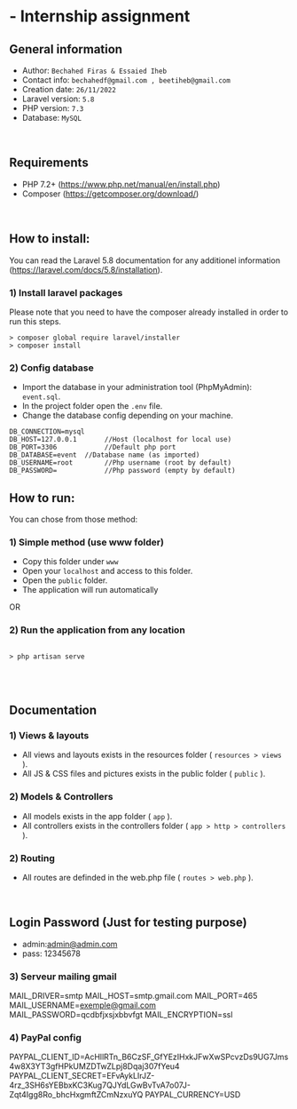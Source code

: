 # - Internship assignment

## General information
* Author: `Bechahed Firas & Essaied Iheb`
* Contact info: `bechahedf@gmail.com , beetiheb@gmail.com`
* Creation date: `26/11/2022`
* Laravel version: `5.8`
* PHP version: `7.3`
* Database: `MySQL`

<br/>

## Requirements

* PHP 7.2+ (https://www.php.net/manual/en/install.php)
* Composer (https://getcomposer.org/download/)

<br/>

## How to install:
You can read the Laravel 5.8 documentation for any additionel information (https://laravel.com/docs/5.8/installation).

### 1) Install laravel packages
Please note that you need to have the composer already installed in order to run this steps.
```
> composer global require laravel/installer
> composer install
```

### 2) Config database
* Import the database in your administration tool (PhpMyAdmin): `event.sql`.
* In the project folder open the `.env` file.
* Change the database config depending on your machine.

```
DB_CONNECTION=mysql
DB_HOST=127.0.0.1       //Host (localhost for local use)
DB_PORT=3306            //Default php port
DB_DATABASE=event  //Database name (as imported)
DB_USERNAME=root        //Php username (root by default)
DB_PASSWORD=            //Php password (empty by default)
```

## How to run:
You can chose from those method:
### 1) Simple method (use www folder)

* Copy this folder under `www`
* Open your `localhost` and access to this folder.
* Open the `public` folder.
* The application will run automatically

OR
### 2) Run the application from any location
```

> php artisan serve
```
<br/>

<br/>

## Documentation
### 1) Views & layouts
* All views and layouts exists in the resources folder 
( `resources > views` ).
* All JS & CSS files and pictures exists in the public folder ( `public` ).

### 2) Models & Controllers
* All models exists in the app folder 
( `app` ).
* All controllers exists in the controllers folder 
( `app > http > controllers` ).

### 2) Routing
* All routes are definded in the web.php file ( 
`routes > web.php` ).

<br/>

## Login Password (Just for testing purpose)

* admin:admin@admin.com
* pass: 12345678

### 3) Serveur mailing gmail
MAIL_DRIVER=smtp
MAIL_HOST=smtp.gmail.com
MAIL_PORT=465
MAIL_USERNAME=exemple@gmail.com
MAIL_PASSWORD=qcdbfjxsjxbbvfgt
MAIL_ENCRYPTION=ssl

### 4) PayPal config
PAYPAL_CLIENT_ID=AcHllRTn_B6CzSF_GfYEzIHxkJFwXwSPcvzDs9UG7Jms4w8X3YT3gfHPkUMZDTwZLpj8Dqaj307fYeu4 
PAYPAL_CLIENT_SECRET=EFvAykLIrJZ-4rz_3SH6sYEBbxKC3Kug7QJYdLGwBvTvA7o07J-Zqt4Igg8Ro_bhcHxgmftZCmNzxuYQ
PAYPAL_CURRENCY=USD
